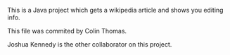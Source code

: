 This is a Java project which gets a wikipedia article and shows you editing info.

This file was commited by Colin Thomas.

Joshua Kennedy is the other collaborator on this project.